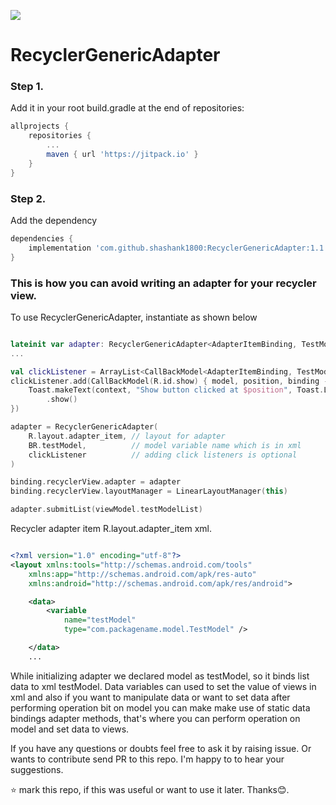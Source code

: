 [![](https://jitpack.io/v/shashank1800/RecyclerGenericAdapter.svg)](https://jitpack.io/#shashank1800/RecyclerGenericAdapter)


# RecyclerGenericAdapter

### Step 1. 
Add it in your root build.gradle at the end of repositories:

```gradle
allprojects {
	repositories {
		...
		maven { url 'https://jitpack.io' }
	}
}
```
### Step 2. 
Add the dependency
```gradle
dependencies {
	implementation 'com.github.shashank1800:RecyclerGenericAdapter:1.1.0'
}
 ```
### This is how you can avoid writing an adapter for your recycler view.
To use RecyclerGenericAdapter, instantiate as shown below 

```kotlin

lateinit var adapter: RecyclerGenericAdapter<AdapterItemBinding, TestModel>
...

val clickListener = ArrayList<CallBackModel<AdapterItemBinding, TestModel>>()
clickListener.add(CallBackModel(R.id.show) { model, position, binding ->
    Toast.makeText(context, "Show button clicked at $position", Toast.LENGTH_SHORT)
        .show()
})

adapter = RecyclerGenericAdapter(
    R.layout.adapter_item, // layout for adapter
    BR.testModel,          // model variable name which is in xml
    clickListener          // adding click listeners is optional
)

binding.recyclerView.adapter = adapter
binding.recyclerView.layoutManager = LinearLayoutManager(this)

adapter.submitList(viewModel.testModelList)

```

Recycler adapter item R.layout.adapter_item xml.
```xml

<?xml version="1.0" encoding="utf-8"?>
<layout xmlns:tools="http://schemas.android.com/tools"
    xmlns:app="http://schemas.android.com/apk/res-auto"
    xmlns:android="http://schemas.android.com/apk/res/android">

    <data>
        <variable
            name="testModel"
            type="com.packagename.model.TestModel" />

    </data>
    ...
  ```
  
  While initializing adapter we declared model as testModel, so it binds list 
data to xml testModel. Data variables can used to set the value of views in xml
and also if you want to manipulate data or want to set data after performing 
operation bit on model you can make make use of static data bindings adapter 
methods, that's where you can perform operation on model and set data to views.

If you have any questions or doubts feel free to ask it by raising issue.
Or wants to contribute send PR to this repo. 
I'm happy to to hear your suggestions.

⭐ mark this repo, if this was useful or want to use it later. Thanks😊.
    
